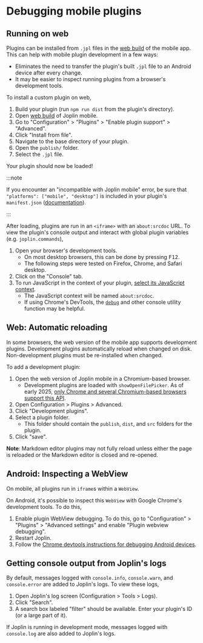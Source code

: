 # Debugging mobile plugins

## Running on web

Plugins can be installed from `.jpl` files in the [web build](https://app.joplincloud.com/) of the mobile app. This can help with mobile plugin development in a few ways:
- Eliminates the need to transfer the plugin's built `.jpl` file to an Android device after every change.
- It may be easier to inspect running plugins from a browser's development tools.

To install a custom plugin on web,
1. Build your plugin (run `npm run dist` from the plugin's directory).
2. Open [web build](https://app.joplincloud.com/) of Joplin mobile.
3. Go to "Configuration" > "Plugins" > "Enable plugin support" > "Advanced".
4. Click "Install from file".
5. Navigate to the base directory of your plugin.
6. Open the `publish/` folder.
7. Select the `.jpl` file.

Your plugin should now be loaded!

:::note

If you encounter an "incompatible with Joplin mobile" error, be sure that `"platforms": ["mobile", "desktop"]` is included in your plugin's `manifest.json` ([documentation](./plugin_manifest.md)).

:::

After loading, plugins are run in an `<iframe>` with an `about:srcdoc` URL. To view the plugin's console output and interact with global plugin variables (e.g. `joplin.commands`),
1. Open your browser's development tools.
   - On most desktop browsers, this can be done by pressing <kbd>F12</kbd>.
   - The following steps were tested on Firefox, Chrome, and Safari desktop.
2. Click on the "Console" tab.
3. To run JavaScript in the context of your plugin, [select its JavaScript context](https://developer.chrome.com/docs/devtools/console/reference#context).
   - The JavaScript context will be named `about:srcdoc`.
   - If using Chrome's DevTools, the [`debug`](https://developer.chrome.com/docs/devtools/console/utilities#debug-function) and other console utility function may be helpful.

## Web: Automatic reloading

In some browsers, the web version of the mobile app supports development plugins. Development plugins automatically reload when changed on disk. Non-development plugins must be re-installed when changed.

To add a development plugin:
1. Open the web version of Joplin mobile in a Chromium-based browser.
   - Development plugins are loaded with `showOpenFilePicker`. As of early 2025, [only Chrome and several Chromium-based browsers support this API](https://developer.mozilla.org/en-US/docs/Web/API/Window/showOpenFilePicker#browser_compatibility).
2. Open Configuration > Plugins > Advanced.
3. Click "Development plugins".
4. Select a plugin folder.
   - This folder should contain the `publish`, `dist`, and `src` folders for the plugin.
5. Click "save".

**Note**: Markdown editor plugins may not fully reload unless either the page is reloaded or the Markdown editor is closed and re-opened.

## Android: Inspecting a WebView

On mobile, all plugins run in `iframe`s within a `WebView`.

On Android, it's possible to inspect this `WebView` with Google Chrome's development tools. To do this,
1. Enable plugin WebView debugging. To do this, go to "Configuration" > "Plugins" > "Advanced settings" and enable "Plugin webview debugging".
2. Restart Joplin.
3. Follow the [Chrome devtools instructions for debugging Android devices](https://developer.chrome.com/docs/devtools/remote-debugging/).


## Getting console output from Joplin's logs

By default, messages logged with `console.info`, `console.warn`, and `console.error` are added to Joplin's logs. To view these logs,
1. Open Joplin's log screen (Configuration > Tools > Logs).
2. Click "Search".
3. A search box labeled "filter" should be available. Enter your plugin's ID (or a large part of it).

If Joplin is running in development mode, messages logged with `console.log` are also added to Joplin's logs.


